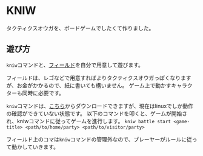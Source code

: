 
# KNIW

タクティクスオウガを、ボードゲームでしたくて作りました。

## 遊び方
`kniw`コマンドと、[フィールド]()を自分で用意して遊びます。

フィールドは、レゴなどで用意すればよりタクティクスオウガっぽくなりますが、お金がかかるので、紙に書いても構いません。
ゲーム上で動かすキャラクターも同時に必要です。

`kniw`コマンドは、[こちら]()からダウンロードできますが、現在はlinuxでしか動作の確認ができていない状態です。
以下のコマンドを叩くと、ゲームが開始され、kniwコマンドに従ってゲームを進行します。
`kniw battle start <game-title> <path/to/home/party> <path/to/visitor/party>`

フィールド上のコマは`kniw`コマンドの管理外なので、プレーヤーがルールに従って動かしていきます。

